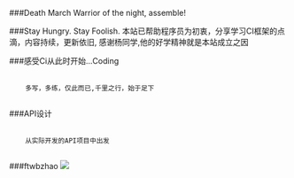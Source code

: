 ###Death March
Warrior of the night, assemble!

###Stay Hungry. Stay Foolish.
本站已帮助程序员为初衷，分享学习CI框架的点滴，内容持续，更新依旧,
感谢杨同学,他的好学精神就是本站成立之因

###感受Ci从此时开始...Coding
<pre>
	<code>
    多写，多练，仅此而已,千里之行，始于足下
 	</code>
</pre>
	

###API设计
<pre>
	<code>
    从实际开发的API项目中出发
 	</code>
</pre>
 
 
###ftwbzhao
<img src="https://github.com/ftwbzhao/Host-Manage/raw/production/screenshots/billzhao.jpg"/>

